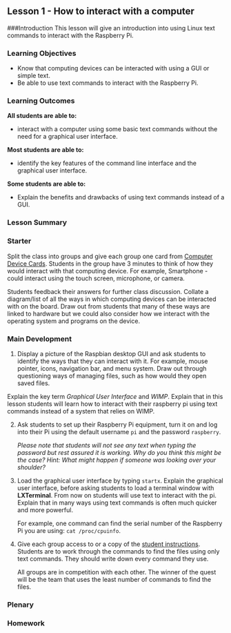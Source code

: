 ## Lesson 1 - How to interact with a computer

###Introduction
This lesson will give an introduction into using Linux text commands to interact with the Raspberry Pi. 

### Learning Objectives

- Know that computing devices can be interacted with using a GUI or simple text.
- Be able to use text commands to interact with the Raspberry Pi.


### Learning Outcomes

**All students are able to:**

- interact with a computer using some basic text commands without the need for a graphical user interface. 

**Most students are able to:**

- identify the key features of the command line interface and the graphical user interface.

**Some students are able to:**

- Explain the benefits and drawbacks of using text commands instead of a GUI.

### Lesson Summary



### Starter

Split the class into groups and give each group one card from [Computer Device Cards](). Students in the group have 3 minutes to think of how they would interact with that computing device. For example, Smartphone - could interact using the touch screen, microphone, or camera.

Students feedback their answers for further class discussion. Collate a diagram/list of all the ways in which computing devices can be interacted with on the board. Draw out from students that many of these ways are linked to hardware but we could also consider how we interact with the operating system and programs on the device.

### Main Development

1. Display a picture of the Raspbian desktop GUI and ask students to identify the ways that they can interact with it. For example, mouse pointer, icons, navigation bar, and menu system. Draw out through questioning ways of managing files, such as how would they open saved files.

Explain the key term *Graphical User Interface* and *WIMP*. Explain that in this lesson students will learn how to interact with their raspberry pi using text commands instead of a system that relies on WIMP.

2. Ask students to set up their Raspberry Pi equipment, turn it on and log into their Pi using the default username `pi` and the password `raspberry`. 

	*Please note that students will not see any text when typing the password but rest assured it is working. Why do you think this might be the case? Hint: What might happen if someone was looking over your shoulder?*

3. Load the graphical user interface by typing `startx`. Explain the graphical user interface, before asking students to load a terminal window with **LXTerminal**. From now on students will use text to interact with the pi. Explain that in many ways using text commands is often much quicker and more powerful.

	For example, one command can find the serial number of the Raspberry Pi you are using: `cat /proc/cpuinfo`.


3. Give each group access to or a copy of the [student instructions](). Students are to work through the commands to find the files using only text commands. They should write down every command they use. 

	All groups are in competition with each other. The winner of the quest will be the team that uses the least number of commands to find the files. 


### Plenary

### Homework


